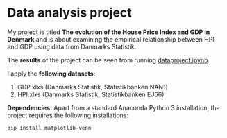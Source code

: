 # Data analysis project

My project is titled **The evolution of the House Price Index and GDP in Denmark** and is about examining the empirical relationship between HPI and GDP using data from Danmarks Statistik.

The **results** of the project can be seen from running [dataproject.ipynb](dataproject.ipynb).

I apply the **following datasets**:

1. GDP.xlxs (Danmarks Statistik, Statistikbanken NAN1) 
1. HPI.xlxs (Danmarks Statistik, Statistikbanken EJ66) 

**Dependencies:** Apart from a standard Anaconda Python 3 installation, the project requires the following installations:

``pip install matplotlib-venn``